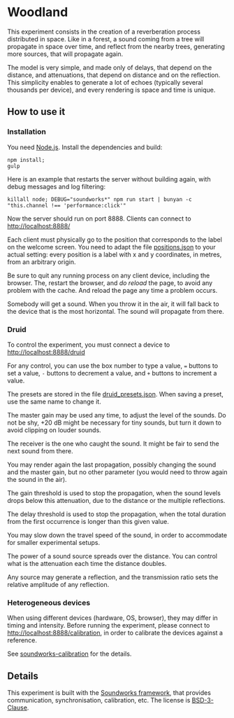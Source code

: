 # Woodland #

This experiment consists in the creation of a reverberation process
distributed in space. Like in a forest, a sound coming from a tree will
propagate in space over time, and reflect from the nearby trees, generating
more sources, that will propagate again.

The model is very simple, and made only of delays, that depend on the
distance, and attenuations, that depend on distance and on the
reflection. This simplicity enables to generate a lot of echoes (typically
several thousands per device), and every rendering is space and time is
unique.

## How to use it ##

### Installation ###

You need [Node.js]. Install the dependencies and build:

``` shell
npm install;
gulp
```

Here is an example that restarts the server without building again, with
debug messages and log filtering:
``` shell
killall node; DEBUG="soundworks*" npm run start | bunyan -c "this.channel !== 'performance:click'"
```

Now the server should run on port 8888. Clients can connect to <http://localhost:8888/>

Each client must physically go to the position that corresponds to the
label on the welcome screen. You need to adapt the file [positions.json] to your
actual setting: every position is a label with x and y coordinates, in metres,
from an arbitrary origin.

Be sure to quit any running process on any client device, including the
browser. The, restart the browser, and *do reload* the page, to avoid any
problem with the cache. And reload the page any time a problem occurs.

Somebody will get a sound. When you throw it in the air, it will fall back
to the device that is the most horizontal. The sound will propagate from there.

### Druid ###

To control the experiment, you must connect a device to
<http://localhost:8888/druid>

For any control, you can use the box number to type a value, `=` buttons to
set a value, `-` buttons to decrement a value, and `+` buttons to increment
a value.

The presets are stored in the file [druid_presets.json]. When saving a
preset, use the same name to change it.

The master gain may be used any time, to adjust the level of the
sounds. Do not be shy, +20 dB might be necessary for tiny sounds, but turn
it down to avoid clipping on louder sounds.

The receiver is the one who caught the sound. It might be fair to send the
next sound from there.

You may render again the last propagation, possibly changing the sound and
the master gain, but no other parameter (you would need to throw again the
sound in the air).

The gain threshold is used to stop the propagation, when the sound levels
drops below this attenuation, due to the distance or the multiple
reflections.

The delay threshold is used to stop the propagation, when the total duration from
the first occurrence is longer than this given value.

You may slow down the travel speed of the sound, in order to accommodate
for smaller experimental setups.

The power of a sound source spreads over the distance. You can control
what is the attenuation each time the distance doubles.

Any source may generate a reflection, and the transmission ratio sets the
relative amplitude of any reflection.

### Heterogeneous devices ###

When using different devices (hardware, OS, browser), they may differ in
timing and intensity. Before running the experiment, please connect to
<http://localhost:8888/calibration>, in order to calibrate the devices
against a reference.

See [soundworks-calibration] for the details.


## Details ##

This experiment is built with the [Soundworks framework], that provides
communication, synchronisation, calibration, etc. The license is
[BSD-3-Clause].


[BSD-3-Clause]: https://opensource.org/licenses/BSD-3-Clause
[Node.js]: https://nodejs.org
[positions.json]: ./data/positions.json
[druid_presets.json]: ./data/druid_presets.json
[Soundworks framework]: https://github.com/collective-soundworks/soundworks
[soundworks-calibration]: https://github.com/collective-soundworks/soundworks-calibration